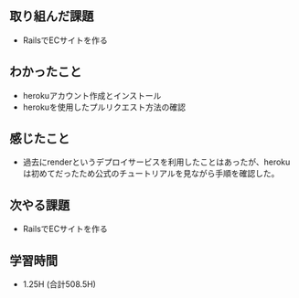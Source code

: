 ## 取り組んだ課題
- RailsでECサイトを作る
  
## わかったこと
- herokuアカウント作成とインストール
- herokuを使用したプルリクエスト方法の確認
  
## 感じたこと  
- 過去にrenderというデプロイサービスを利用したことはあったが、herokuは初めてだったため公式のチュートリアルを見ながら手順を確認した。

## 次やる課題  
- RailsでECサイトを作る
  
## 学習時間  
- 1.25H (合計508.5H)


